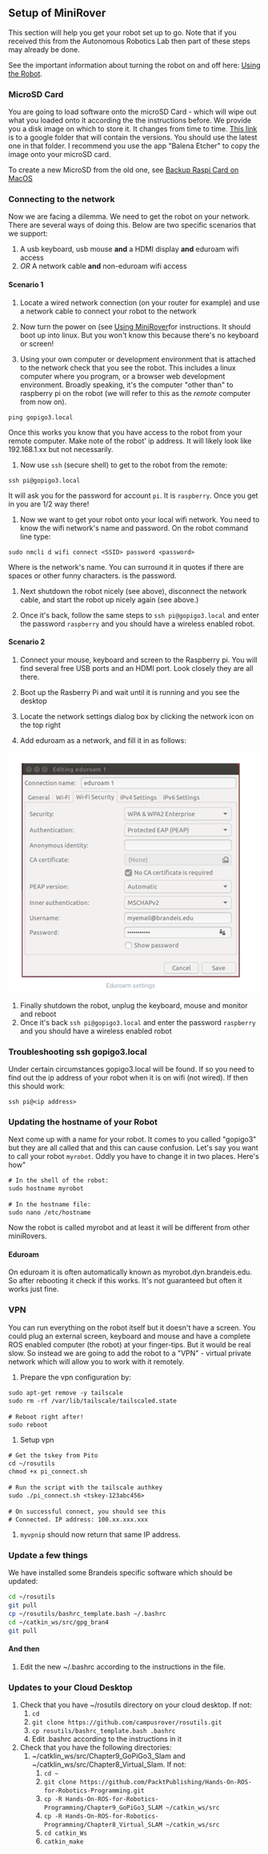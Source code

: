 ## Setup of MiniRover

This section will help you get your robot set up to go. Note that if you received this from the Autonomous Robotics Lab then part of these steps may already be done.

See the important information about turning the robot on and off here: [Using the Robot](mruse.md). 

### MicroSD Card

You are going to load software onto the microSD Card - which will wipe out what you loaded onto it according the the instructions before. We provide you a disk image on which to store it. It changes from time to time. [This link](https://drive.google.com/drive/folders/1rmt9I9YtlrG3B5IyqSFD_oM0xei-HdNa?usp=sharing) is to a google folder that will contain the versions. You should use the latest one in that folder. I recommend you use the app "Balena Etcher" to copy the image onto your microSD card.

To create a new MicroSD from the old one, see [Backup Raspi Card on MacOS](https://medium.com/@ccarnino/backup-raspberry-pi-sd-card-on-macos-the-2019-simple-way-to-clone-1517af972ca5)

### Connecting to the network

Now we are facing a dilemma. We need to get the robot on your network. There are several ways of doing this. Below are two specific scenarios that we support:

1. A usb keyboard, usb mouse **and** a HDMI display **and** eduroam wifi access
1. *OR* A network cable **and** non-eduroam wifi access

#### Scenario 1

1. Locate a wired network connection (on your router for example) and use a network cable to connect your robot to the network

1. Now turn the power on (see [Using MiniRover](mruse.md)for instructions. It should boot up into linux. But you won't know this because there's no keyboard or screen!

1. Using your own computer or development environment that is attached to the network check that you see the robot. This includes a linux computer where you program, or a browser web development environment. Broadly speaking, it's the computer "other than" to raspberry pi on the robot (we will refer to this as the *remote* computer from now on). 

````
ping gopigo3.local
````

Once this works you know that you have access to the robot from your remote computer. Make note of the robot' ip address. It will likely look like 192.168.1.xx but not necessarily.

1. Now use `ssh` (secure shell) to get to the robot from the remote:

````
ssh pi@gopigo3.local
````

It will ask you for the password for account `pi`. It is `raspberry`. Once you get in you are 1/2 way there!

1. Now we want to get your robot onto your local wifi network. You need to know the wifi network's name and password. On the robot command line type:

````
sudo nmcli d wifi connect <SSID> password <password>
````

Where <SSID> is the network's name. You can surround it in quotes if there are spaces or other funny characters. <password> is the password.

1. Next shutdown the robot nicely (see above), disconnect the network cable, and start the robot up nicely again (see above.)

1. Once it's back, follow the same steps to `ssh pi@gopigo3.local` and enter the password `raspberry` and you should have a wireless enabled robot.

#### Scenario 2

1. Connect your mouse, keyboard and screen to the Raspberry pi. You will find several free USB ports and an HDMI port. Look closely they are all there.

1. Boot up the Rasberry Pi and wait until it is running and you see the desktop
1. Locate the network settings dialog box by clicking the network icon on the top right
1. Add eduroam as a network, and fill it in as follows:

![Button to reboot](networksettings.png)

1. Finally shutdown the robot, unplug the keyboard, mouse and monitor and reboot
1. Once it's back `ssh pi@gopigo3.local` and enter the password `raspberry` and you should have a wireless enabled robot

### Troubleshooting ssh gopigo3.local

Under certain circumstances gopigo3.local will be found. If so you need to find out the ip address of your robot when it is on wifi (not wired). If then this should work:

```
ssh pi@<ip address>
```

### Updating the hostname of your Robot

Next come up with a name for your robot. It comes to you called "gopigo3" but they are all called that and this can cause confusion. Let's say you want to call your robot `myrobot`. Oddly you have to change it in two places. Here's how"

```
# In the shell of the robot:
sudo hostname myrobot

# In the hostname file:
sudo nano /etc/hostname
```
Now the robot is called myrobot and at least it will be different from other miniRovers.

#### Eduroam

On eduroam it is often automatically known as myrobot.dyn.brandeis.edu. So after rebooting it check if this works. It's not guaranteed but often it works just fine.

### VPN

You can run everything on the robot itself but it doesn't have a screen. You could plug an external screen, keyboard and mouse and have a complete ROS enabled computer (the robot) at your finger-tips. But it would be real slow. So instead we are going to add the robot to a "VPN" - virtual private network which will allow you to work with it remotely.

1. Prepare the vpn configuration by:

````
sudo apt-get remove -y tailscale
sudo rm -rf /var/lib/tailscale/tailscaled.state

# Reboot right after!
sudo reboot
````

1. Setup vpn

````
# Get the tskey from Pito
cd ~/rosutils
chmod +x pi_connect.sh

# Run the script with the tailscale authkey
sudo ./pi_connect.sh <tskey-123abc456>

# On successful connect, you should see this
# Connected. IP address: 100.xx.xxx.xxx
````

1. `myvpnip` should now return that same IP address.

### Update a few things

We have installed some Brandeis specific software which should be updated:

````bash
cd ~/rosutils
git pull
cp ~/rosutils/bashrc_template.bash ~/.bashrc
cd ~/catkin_ws/src/gpg_bran4
git pull
````

#### And then

1. Edit the new ~/.bashrc according to the instructions in the file.

### Updates to your Cloud Desktop

1. Check that you have ~/rosutils directory on your cloud desktop. If not:
    1. `cd`
    1. `git clone https://github.com/campusrover/rosutils.git`
    1. `cp rosutils/bashrc_template.bash .bashrc`
    1. Edit .bashrc according to the instructions in it
1. Check that you have the following directories:
    1. ~/catklin_ws/src/Chapter9_GoPiGo3_Slam and ~/catklin_ws/src/Chapter8_Virtual_Slam. If not:
        1. `cd ~`
        1. `git clone https://github.com/PacktPublishing/Hands-On-ROS-for-Robotics-Programming.git`
        1. `cp -R Hands-On-ROS-for-Robotics-Programming/Chapter9_GoPiGo3_SLAM ~/catkin_ws/src`
        1. `cp -R Hands-On-ROS-for-Robotics-Programming/Chapter8_Virtual_SLAM ~/catkin_ws/src`
        1. `cd catkin_Ws`
        1. `catkin_make`

        